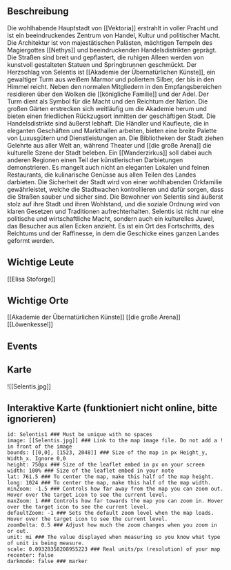 ## Beschreibung
Die wohlhabende Hauptstadt von [[Vektoria]] erstrahlt in voller Pracht und ist ein beeindruckendes Zentrum von Handel, Kultur und politischer Macht. Die Architektur ist von majestätischen Palästen, mächtigen Tempeln des Magiergottes [[Nethys]] und  beeindruckenden Handelsdistrikten geprägt. Die Straßen sind breit und gepflastert, die ruhigen Alleen werden von kunstvoll gestalteten Statuen und Springbrunnen geschmückt. Der Herzschlag von Selentis ist [[Akademie der Übernatürlichen Künste]], ein gewaltiger Turm aus weißem Marmor und poliertem Silber, der bis in den Himmel reicht. Neben den normalen Mitgliedern in den Empfangsbereichen residieren über den Wolken die [[königliche Familie]] und der Adel. Der Turm dient als Symbol für die Macht und den Reichtum der Nation. Die großen Gärten erstrecken sich weitläufig um die Akademie herum und bieten einen friedlichen Rückzugsort inmitten der geschäftigen Stadt. Die Handelsdistrikte sind äußerst lebhaft. Die Händler und Kaufleute, die in eleganten Geschäften und Markthallen arbeiten, bieten eine breite Palette von Luxusgütern und Dienstleistungen an. Die Bibliotheken der Stadt ziehen Gelehrte aus aller Welt an, während Theater und [[die große Arena]] die kulturelle Szene der Stadt beleben. Ein [[Wanderzirkus]] soll dabei auch anderen Regionen einen Teil der künstlerischen Darbietungen demonstrieren. Es mangelt auch nicht an eleganten Lokalen und feinen Restaurants, die kulinarische Genüsse aus allen Teilen des Landes darbieten. Die Sicherheit der Stadt wird von einer wohlhabenden Orkfamilie gewährleistet, welche die Stadtwachen kontrollieren und dafür sorgen, dass die Straßen sauber und sicher sind. Die Bewohner von Selentis sind äußerst stolz auf ihre Stadt und ihren Wohlstand, und die soziale Ordnung wird von klaren Gesetzen und Traditionen aufrechterhalten. Selentis ist nicht nur eine politische und wirtschaftliche Macht, sondern auch ein kulturelles Juwel, das Besucher aus allen Ecken anzieht. Es ist ein Ort des Fortschritts, des Reichtums und der Raffinesse, in dem die Geschicke eines ganzen Landes geformt werden.

## Wichtige Leute
[[Elisa Stoforge]]

## Wichtige Orte
[[Akademie der Übernatürlichen Künste]]
[[die große Arena]]
[[Löwenkessel]]

## Events


## Karte
![[Selentis.jpg]]

## Interaktive Karte (funktioniert nicht online, bitte ignorieren)
```leaflet  
id: Selentis1 ### Must be unique with no spaces  
image: [[Selentis.jpg]] ### Link to the map image file. Do not add a ! in front of the image  
bounds: [[0,0], [1523, 2048]] ### Size of the map in px Height_y, Width_x. Ignore 0,0  
height: 750px ### Size of the leaflet embed in px on your screen  
width: 100% ### Size of the leaflet embed in your note  
lat: 761.5 ### To center the map, make this half of the map height.  
long: 1024 ### To center the map, make this half of the map width.  
minZoom: -1.5 ### Controls how far away from the map you can zoom out. Hover over the target icon to see the current level.  
maxZoom: 1 ### Controls how far towards the map you can zoom in. Hover over the target icon to see the current level.  
defaultZoom: -1 ### Sets the default zoom level when the map loads. Hover over the target icon to see the current level.  
zoomDelta: 0.5 ### Adjust how much the zoom changes when you zoom in or out.  
unit: mi ### The value displayed when measuring so you know what type of unit is being measure.  
scale: 0.09328358208955223 ### Real units/px (resolution) of your map  
recenter: false  
darkmode: false ### marker
```
